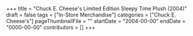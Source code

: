 +++
title = "Chuck E. Cheese's Limited Edition Sleepy Time Plush (2004)"
draft = false
tags = ["In-Store Merchandise"]
categories = ["Chuck E. Cheese's"]
pageThumbnailFile = ""
startDate = "2004-00-00"
endDate = "0000-00-00"
contributors = []
+++
